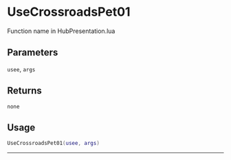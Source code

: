 # UseCrossroadsPet01
Function name in HubPresentation.lua
## Parameters
`usee`, `args`
## Returns
`none`
## Usage
```lua
UseCrossroadsPet01(usee, args)
```
---
